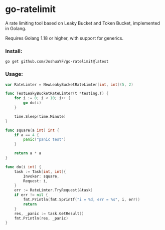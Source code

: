 # go-ratelimit
A rate limiting tool based on Leaky Bucket and Token Bucket, implemented in Golang.

Requires Golang 1.18 or higher, with support for generics.

### Install:
```shell
go get github.com/JoshuaYF/go-ratelimit@latest
```

### Usage:

```go
var RateLimter = NewLeakyBucketRateLimter[int, int](5, 2)

func TestLeakyBucketRateLimter(t *testing.T) {
	for i := 0; i < 10; i++ {
		go do(i)
	}

	time.Sleep(time.Minute)
}

func square(a int) int {
	if a == 4 {
		panic("panic test")
	}

	return a * a
}

func do(i int) {
	task := Task[int, int]{
		Invoker: square,
		Request: i,
	}
	err := RateLimter.TryRequest(&task)
	if err != nil {
		fmt.Println(fmt.Sprintf("i = %d, err = %s", i, err))
		return
	}
	res, _panic := task.GetResult()
	fmt.Println(res, _panic)
}
```
